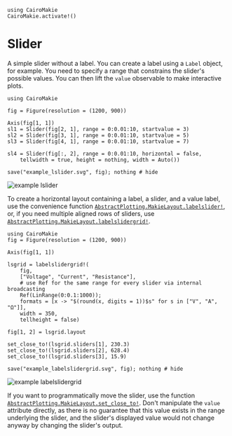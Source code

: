 ```@eval
using CairoMakie
CairoMakie.activate!()
```

# Slider

A simple slider without a label. You can create a label using a `Label` object,
for example. You need to specify a range that constrains the slider's possible values.
You can then lift the `value` observable to make interactive plots.

```@example
using CairoMakie

fig = Figure(resolution = (1200, 900))

Axis(fig[1, 1])
sl1 = Slider(fig[2, 1], range = 0:0.01:10, startvalue = 3)
sl2 = Slider(fig[3, 1], range = 0:0.01:10, startvalue = 5)
sl3 = Slider(fig[4, 1], range = 0:0.01:10, startvalue = 7)

sl4 = Slider(fig[:, 2], range = 0:0.01:10, horizontal = false,
    tellwidth = true, height = nothing, width = Auto())

save("example_lslider.svg", fig); nothing # hide
```

![example lslider](example_lslider.svg)

To create a horizontal layout containing a label, a slider, and a value label, use the convenience function [`AbstractPlotting.MakieLayout.labelslider!`](@ref), or, if you need multiple aligned rows of sliders, use [`AbstractPlotting.MakieLayout.labelslidergrid!`](@ref).

```@example
using CairoMakie
fig = Figure(resolution = (1200, 900))

Axis(fig[1, 1])

lsgrid = labelslidergrid!(
    fig,
    ["Voltage", "Current", "Resistance"],
    # use Ref for the same range for every slider via internal broadcasting
    Ref(LinRange(0:0.1:1000));
    formats = [x -> "$(round(x, digits = 1))$s" for s in ["V", "A", "Ω"]],
    width = 350,
    tellheight = false)
    
fig[1, 2] = lsgrid.layout

set_close_to!(lsgrid.sliders[1], 230.3)
set_close_to!(lsgrid.sliders[2], 628.4)
set_close_to!(lsgrid.sliders[3], 15.9)

save("example_labelslidergrid.svg", fig); nothing # hide
```

![example labelslidergrid](example_labelslidergrid.svg)

If you want to programmatically move the slider, use the function [`AbstractPlotting.MakieLayout.set_close_to!`](@ref).
Don't manipulate the `value` attribute directly, as there is no guarantee that
this value exists in the range underlying the slider, and the slider's displayed value would
not change anyway by changing the slider's output.

